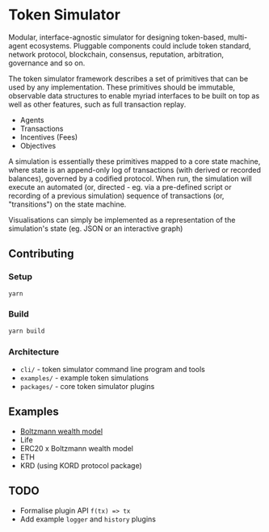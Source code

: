 # Token Simulator

Modular, interface-agnostic simulator for designing token-based, multi-agent ecosystems. Pluggable components could include token standard, network protocol, blockchain, consensus, reputation, arbitration, governance and so on.

The token simulator framework describes a set of primitives that can be used by any implementation. These primitives should be immutable, observable data structures to enable myriad interfaces to be built on top as well as other features, such as full transaction replay.
- Agents
- Transactions
- Incentives (Fees)
- Objectives

A simulation is essentially these primitives mapped to a core state machine, where state is an append-only log of transactions (with derived or recorded balances), governed by a codified protocol. When run, the simulation will execute an automated (or, directed - eg. via a pre-defined script or recording of a previous simulation) sequence of transactions (or, "transitions") on the state machine.

Visualisations can simply be implemented as a representation of the simulation's state (eg. JSON or an interactive graph)

## Contributing

### Setup
```sh
yarn
```

### Build
```sh
yarn build
```

### Architecture
- `cli/` - token simulator command line program and tools
- `examples/` - example token simulations
- `packages/` - core token simulator plugins

## Examples
- [Boltzmann wealth model](examples/boltzmann/)
- Life <!-- TODO -->
- ERC20 x Boltzmann wealth model <!-- TODO -->
- ETH <!-- TODO -->
- KRD (using KORD protocol package) <!-- TODO -->

## TODO
- Formalise plugin API `f(tx) => tx`
- Add example `logger` and `history` plugins
